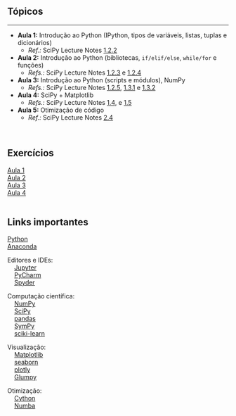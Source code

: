 ## Tópicos
---

- **Aula 1:** Introdução ao Python (IPython, tipos de variáveis, listas, tuplas e dicionários)  
    - _Ref.:_ SciPy Lecture Notes [1.2.2](http://www.scipy-lectures.org/intro/language/basic_types.html)  
- **Aula 2:** Introdução ao Python (bibliotecas, `if/elif/else`, `while/for` e funções)  
    - _Refs.:_ SciPy Lecture Notes [1.2.3](http://www.scipy-lectures.org/intro/language/control_flow.html) e [1.2.4](http://www.scipy-lectures.org/intro/language/functions.html)  
- **Aula 3:** Introdução ao Python (scripts e módulos), NumPy  
    - _Refs.:_ SciPy Lecture Notes [1.2.5](http://www.scipy-lectures.org/intro/language/reusing_code.html), [1.3.1](http://www.scipy-lectures.org/intro/numpy/array_object.html) e [1.3.2](http://www.scipy-lectures.org/intro/numpy/operations.html)  
- **Aula 4:** SciPy + Matplotlib  
    - _Refs.:_ SciPy Lecture Notes [1.4](http://www.scipy-lectures.org/intro/matplotlib/index.html), e [1.5](http://www.scipy-lectures.org/intro/scipy.html)  
- **Aula 5:** Otimização de código  
    - _Ref.:_ SciPy Lecture Notes [2.4](http://www.scipy-lectures.org/advanced/optimizing/index.html)  
<br>

## Exercícios

[Aula 1](exercicios/Exercicios-aula-1)  
[Aula 2](exercicios/Exercicios-aula-2)  
[Aula 3](exercicios/Exercicios-aula-3)  
[Aula 4](exercicios/Exercicios-aula-4)  
<br>

## Links importantes

<a href="https://www.python.org/" target="_blank">Python</a>  
<a href="https://www.anaconda.com/" target="_blank">Anaconda</a>  

Editores e IDEs:  
  &nbsp;&nbsp;&nbsp;&nbsp;<a href="http://jupyter.org" target="_blank">Jupyter</a>  
  &nbsp;&nbsp;&nbsp;&nbsp;<a href="https://www.jetbrains.com/pycharm" target="_blank">PyCharm</a>  
  &nbsp;&nbsp;&nbsp;&nbsp;<a href="https://pythonhosted.org/spyder" target="_blank">Spyder</a>  

Computação científica:  
  &nbsp;&nbsp;&nbsp;&nbsp;<a href="http://www.numpy.org" target="_blank">NumPy</a>  
  &nbsp;&nbsp;&nbsp;&nbsp;<a href="https://www.scipy.org" target="_blank">SciPy</a>  
  &nbsp;&nbsp;&nbsp;&nbsp;<a href="https://pandas.pydata.org" target="_blank">pandas</a>  
  &nbsp;&nbsp;&nbsp;&nbsp;<a href="http://www.sympy.org" target="_blank">SymPy</a>  
  &nbsp;&nbsp;&nbsp;&nbsp;<a href="http://scikit-learn.org" target="_blank">sciki-learn</a>  

Visualização:  
  &nbsp;&nbsp;&nbsp;&nbsp;<a href="http://matplotlib.org" target="_blank">Matplotlib</a>  
  &nbsp;&nbsp;&nbsp;&nbsp;<a href="https://seaborn.pydata.org" target="_blank">seaborn</a>  
  &nbsp;&nbsp;&nbsp;&nbsp;<a href="https://plot.ly" target="_blank">plotly</a>  
  &nbsp;&nbsp;&nbsp;&nbsp;<a href="https://glumpy.github.io" target="_blank">Glumpy</a>  

Otimização:  
  &nbsp;&nbsp;&nbsp;&nbsp;<a href="http://cython.org" target="_blank">Cython</a>  
  &nbsp;&nbsp;&nbsp;&nbsp;<a href="https://numba.pydata.org" target="_blank">Numba</a>  
